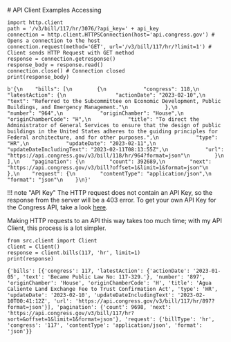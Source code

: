 # API Client Examples
Accessing 
```{.py3 title="HTTP Request with HTTP Library" linenums="1"}
import http.client
path = '/v3/bill/117/hr/3076/?api_key=' + api_key
connection = http.client.HTTPSConnection(host='api.congress.gov') # Opens a connection to the host
connection.request(method='GET', url='/v3/bill/117/hr/?limit=1') # Client sends HTTP Request with GET method
response = connection.getresponse()
response_body = response.read()
connection.close() # Connection closed
print(response_body)
```

```{.py3 title="Server JSON Response" linenums="1"}
b'{\n    "bills": [\n        {\n            "congress": 118,\n            "latestAction": {\n                "actionDate": "2023-02-10",\n                "text": "Referred to the Subcommittee on Economic Development, Public Buildings, and Emergency Management."\n            },\n            "number": "964",\n            "originChamber": "House",\n            "originChamberCode": "H",\n            "title": "To direct the Administrator of General Services to ensure that the design of public buildings in the United States adheres to the guiding principles for Federal architecture, and for other purposes.",\n            "type": "HR",\n            "updateDate": "2023-02-11",\n            "updateDateIncludingText": "2023-02-11T08:13:55Z",\n            "url": "https://api.congress.gov/v3/bill/118/hr/964?format=json"\n        }\n    ],\n    "pagination": {\n        "count": 392689,\n        "next": "https://api.congress.gov/v3/bill?offset=1&limit=1&format=json"\n    },\n    "request": {\n        "contentType": "application/json",\n        "format": "json"\n    }\n}'
```

!!! note "API Key"
    The HTTP request does not contain an API Key, so the response from the server will be a 403 error. To get your own API Key for the Congress API, take a look [here](https://api.congress.gov/sign-up/).

Making HTTP requests to an API this way takes too much time; with my API Client, this process is a lot simpler.

```{.py3 title="HTTP Request with Pillow" linenums="1"}
from src.client import Client
client = Client()
response = client.bills(117, 'hr', limit=1)
print(response)
```

```{.py3 title="Server JSON Response"}
{'bills': [{'congress': 117, 'latestAction': {'actionDate': '2023-01-05', 'text': 'Became Public Law No: 117-329.'}, 'number': '897', 'originChamber': 'House', 'originChamberCode': 'H', 'title': 'Agua Caliente Land Exchange Fee to Trust Confirmation Act', 'type': 'HR', 'updateDate': '2023-02-10', 'updateDateIncludingText': '2023-02-10T00:41:12Z', 'url': 'https://api.congress.gov/v3/bill/117/hr/897?format=json'}], 'pagination': {'count': 9698, 'next': 'https://api.congress.gov/v3/bill/117/hr?sort=&offset=1&limit=1&format=json'}, 'request': {'billType': 'hr', 'congress': '117', 'contentType': 'application/json', 'format': 'json'}}
```